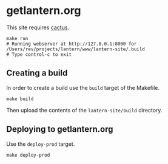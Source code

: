 # getlantern.org

This site requires [cactus](https://github.com/koenbok/Cactus).

```
make run
# Running webserver at http://127.0.0.1:8000 for /Users/rev/projects/lantern/www/lantern-site/.build
# Type control-c to exit
```

## Creating a build

In order to create a build use the `build` target of the Makefile.

```
make build
```

Then upload the contents of the `lantern-site/build` directory.

## Deploying to getlantern.org

Use the `deploy-prod` target.

```
make deploy-prod
```
